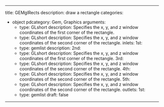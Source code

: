 
---
title: GEMglRects
description: draw a rectangle
categories:
  - object
pdcategory: Gem, Graphics
arguments:
    - type: GLshort
      description: Specifies the x, y, and z window coordinates of the first corner of the rectangle.
    - type: GLshort
      description: Specifies the x, y, and z window coordinates of the second corner of the rectangle.
inlets:
  1st:
    - type: gemlist
      description:
  2nd:
    - type: GLshort
      description: Specifies the x, y, and z window coordinates of the first corner of the rectangle.
  3rd:
    - type: GLshort
      description: Specifies the x, y, and z window coordinates of the second corner of the rectangle.
  4th:
    - type: GLshort
      description: Specifies the x, y, and z window coordinates of the second corner of the rectangle.
  5th:
    - type: GLshort
      description: Specifies the x, y, and z window coordinates of the second corner of the rectangle.
outlets:
  1st:
    - type: gemlist
draft: false
---

